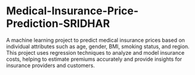 # Medical-Insurance-Price-Prediction-SRIDHAR
A machine learning project to predict medical insurance prices based on individual attributes such as age, gender, BMI, smoking status, and region. This project uses regression techniques to analyze and model insurance costs, helping to estimate premiums accurately and provide insights for insurance providers and customers.
